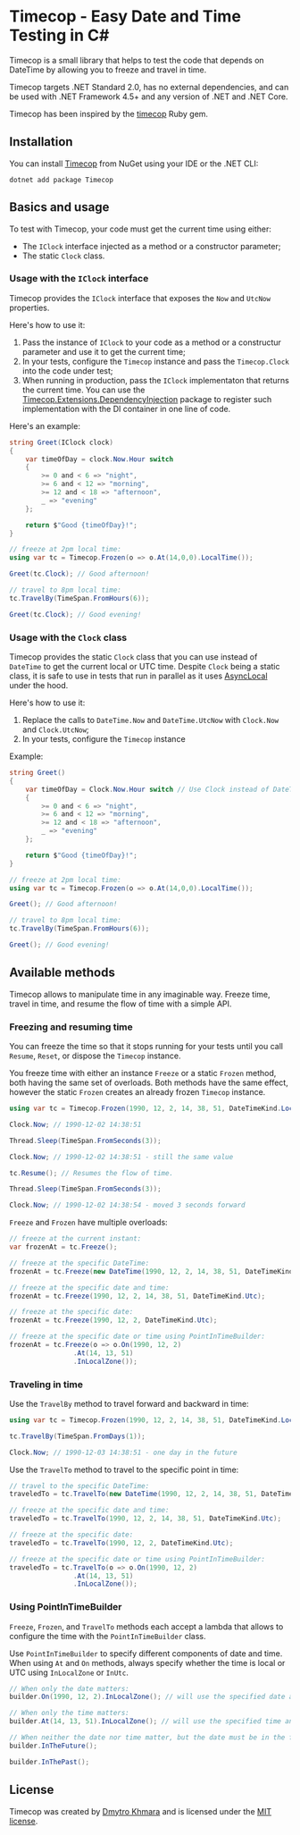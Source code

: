 # Timecop - Easy Date and Time Testing in C\#

Timecop is a small library that helps to test the code that depends on DateTime by allowing you to freeze and travel in time.

Timecop targets .NET Standard 2.0, has no external dependencies, and can be used with .NET Framework 4.5+ and any version of .NET and .NET Core.

Timecop has been inspired by the [timecop](https://github.com/travisjeffery/timecop) Ruby gem.

## Installation

You can install [Timecop](https://www.nuget.org/packages/Timecop/) from NuGet using your IDE or the .NET CLI:

```
dotnet add package Timecop
```

## Basics and usage

To test with Timecop, your code must get the current time using either:
- The `IClock` interface injected as a method or a constructor parameter;
- The static `Clock` class.
 
### Usage with the `IClock` interface

Timecop provides the `IClock` interface that exposes the `Now` and `UtcNow` properties.

Here's how to use it:
1. Pass the instance of `IClock` to your code as a method or a constructur parameter and use it to get the current time;
1. In your tests, configure the `Timecop` instance and pass the `Timecop.Clock` into the code under test;
1. When running in production, pass the `IClock` implementaton that returns the current time. You can use the [Timecop.Extensions.DependencyInjection](https://github.com/timecop-net/Timecop.Extensions.DependencyInjection) package to register such implementation with the DI container in one line of code.

Here's an example:

```csharp
string Greet(IClock clock)
{
    var timeOfDay = clock.Now.Hour switch
    {
        >= 0 and < 6 => "night",
        >= 6 and < 12 => "morning",
        >= 12 and < 18 => "afternoon",
        _ => "evening"
    };

    return $"Good {timeOfDay}!";
}

// freeze at 2pm local time:
using var tc = Timecop.Frozen(o => o.At(14,0,0).LocalTime()); 

Greet(tc.Clock); // Good afternoon!

// travel to 8pm local time:
tc.TravelBy(TimeSpan.FromHours(6)); 

Greet(tc.Clock); // Good evening!
```

### Usage with the `Clock` class

Timecop provides the static `Clock` class that you can use instead of `DateTime` to get the current local or UTC time. Despite `Clock` being a static class, it is safe to use in tests that run in parallel as it uses [AsyncLocal](https://learn.microsoft.com/en-us/dotnet/api/system.threading.asynclocal-1) under the hood.

Here's how to use it:
1. Replace the calls to `DateTime.Now` and `DateTime.UtcNow` with `Clock.Now` and `Clock.UtcNow`;
1. In your tests, configure the `Timecop` instance

Example:

```csharp
string Greet()
{
    var timeOfDay = Clock.Now.Hour switch // Use Clock instead of DateTime
    {
        >= 0 and < 6 => "night",
        >= 6 and < 12 => "morning",
        >= 12 and < 18 => "afternoon",
        _ => "evening"
    };

    return $"Good {timeOfDay}!";
}

// freeze at 2pm local time:
using var tc = Timecop.Frozen(o => o.At(14,0,0).LocalTime()); 

Greet(); // Good afternoon!

// travel to 8pm local time:
tc.TravelBy(TimeSpan.FromHours(6)); 

Greet(); // Good evening!
```

## Available methods

Timecop allows to manipulate time in any imaginable way. Freeze time, travel in time, and resume the flow of time with a simple API.

### Freezing and resuming time

You can freeze the time so that it stops running for your tests until you call `Resume`, `Reset`, or dispose the `Timecop` instance.

You freeze time with either an instance `Freeze` or a static `Frozen` method, both having the same set of overloads. Both methods have the same effect, however the static `Frozen` creates an already frozen `Timecop` instance.

```csharp
using var tc = Timecop.Frozen(1990, 12, 2, 14, 38, 51, DateTimeKind.Local);

Clock.Now; // 1990-12-02 14:38:51

Thread.Sleep(TimeSpan.FromSeconds(3));

Clock.Now; // 1990-12-02 14:38:51 - still the same value

tc.Resume(); // Resumes the flow of time.

Thread.Sleep(TimeSpan.FromSeconds(3));

Clock.Now; // 1990-12-02 14:38:54 - moved 3 seconds forward
```

`Freeze` and `Frozen` have multiple overloads:

```csharp
// freeze at the current instant:
var frozenAt = tc.Freeze();

// freeze at the specific DateTime:
frozenAt = tc.Freeze(new DateTime(1990, 12, 2, 14, 38, 51, DateTimeKind.Utc));

// freeze at the specific date and time:
frozenAt = tc.Freeze(1990, 12, 2, 14, 38, 51, DateTimeKind.Utc);

// freeze at the specific date:
frozenAt = tc.Freeze(1990, 12, 2, DateTimeKind.Utc);

// freeze at the specific date or time using PointInTimeBuilder:
frozenAt = tc.Freeze(o => o.On(1990, 12, 2)
                .At(14, 13, 51)
                .InLocalZone());
```

### Traveling in time

Use the `TravelBy` method to travel forward and backward in time:

```csharp
using var tc = Timecop.Frozen(1990, 12, 2, 14, 38, 51, DateTimeKind.Local);

tc.TravelBy(TimeSpan.FromDays(1));

Clock.Now; // 1990-12-03 14:38:51 - one day in the future
```

Use the `TravelTo` method to travel to the specific point in time:

```csharp
// travel to the specific DateTime:
traveledTo = tc.TravelTo(new DateTime(1990, 12, 2, 14, 38, 51, DateTimeKind.Utc));

// freeze at the specific date and time:
traveledTo = tc.TravelTo(1990, 12, 2, 14, 38, 51, DateTimeKind.Utc);

// freeze at the specific date:
traveledTo = tc.TravelTo(1990, 12, 2, DateTimeKind.Utc);

// freeze at the specific date or time using PointInTimeBuilder:
traveledTo = tc.TravelTo(o => o.On(1990, 12, 2)
                .At(14, 13, 51)
                .InLocalZone());
```

### Using PointInTimeBuilder

`Freeze`, `Frozen`, and `TravelTo` methods each accept a lambda that allows to configure the time with the `PointInTimeBuilder` class.

Use `PointInTimeBuilder` to specify different components of date and time. When using `At` and `On` methods, always specify whether the time is local or UTC using `InLocalZone` or `InUtc`.


```csharp
// When only the date matters:
builder.On(1990, 12, 2).InLocalZone(); // will use the specified date and current time

// When only the time matters:
builder.At(14, 13, 51).InLocalZone(); // will use the specified time and current date

// When neither the date nor time matter, but the date must be in the future or in the past:
builder.InTheFuture();

builder.InThePast();
```

## License

Timecop was created by [Dmytro Khmara](https://dmytrokhmara.com) and is licensed under the [MIT license](LICENSE.txt).